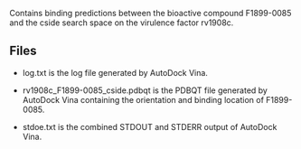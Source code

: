 Contains binding predictions between the bioactive compound F1899-0085 and the cside search space on the virulence factor rv1908c.

## Files

- log.txt is the log file generated by AutoDock Vina.

- rv1908c_F1899-0085_cside.pdbqt is the PDBQT file generated by AutoDock Vina containing the orientation and binding location of F1899-0085.

- stdoe.txt is the combined STDOUT and STDERR output of AutoDock Vina.

